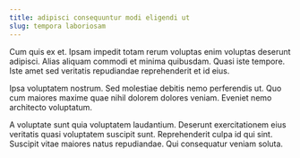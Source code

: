 ```yaml
---
title: adipisci consequuntur modi eligendi ut
slug: tempora laboriosam
---
```


Cum quis ex et. Ipsam impedit totam rerum voluptas enim voluptas deserunt adipisci. Alias aliquam commodi et minima quibusdam. Quasi iste tempore. Iste amet sed veritatis repudiandae reprehenderit et id eius.

Ipsa voluptatem nostrum. Sed molestiae debitis nemo perferendis ut. Quo cum maiores maxime quae nihil dolorem dolores veniam. Eveniet nemo architecto voluptatum.

A voluptate sunt quia voluptatem laudantium. Deserunt exercitationem eius veritatis quasi voluptatem suscipit sunt. Reprehenderit culpa id qui sint. Suscipit vitae maiores natus repudiandae. Qui consequatur veniam soluta.
